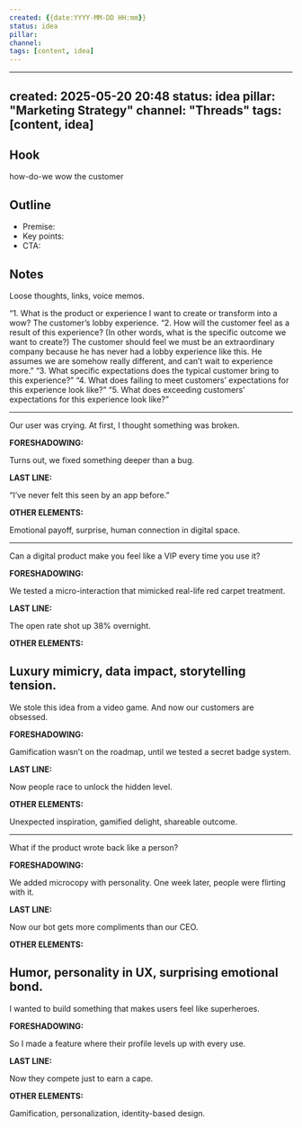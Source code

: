 ```yaml
---
created: {{date:YYYY-MM-DD HH:mm}}
status: idea
pillar: 
channel: 
tags: [content, idea]
---
```


---
created: 2025-05-20 20:48
status: idea
pillar: "Marketing Strategy"
channel: "Threads"
tags: [content, idea]
---

## Hook  
how-do-we wow the customer

## Outline  
- Premise:  
- Key points:  
- CTA:  

## Notes  
Loose thoughts, links, voice memos.

“1. What is the product or experience I want to create or transform into a wow? The customer’s lobby experience.
“2. How will the customer feel as a result of this experience? (In other words, what is the specific outcome we want to create?) The customer should feel we must be an extraordinary company because he has never had a lobby experience like this. He assumes we are somehow really different, and can’t wait to experience more.”
“3. What specific expectations does the typical customer bring to this experience?”
“4. What does failing to meet customers’ expectations for this experience look like?”
“5. What does exceeding customers’ expectations for this experience look like?”

---
Our user was crying. At first, I thought something was broken.

**FORESHADOWING:**

Turns out, we fixed something deeper than a bug.

**LAST LINE:**

“I’ve never felt this seen by an app before.”

**OTHER ELEMENTS:**

Emotional payoff, surprise, human connection in digital space.

---

Can a digital product make you feel like a VIP every time you use it?

**FORESHADOWING:**

We tested a micro-interaction that mimicked real-life red carpet treatment.

**LAST LINE:**

The open rate shot up 38% overnight.

**OTHER ELEMENTS:**

Luxury mimicry, data impact, storytelling tension.
---

We stole this idea from a video game. And now our customers are obsessed.

**FORESHADOWING:**

Gamification wasn’t on the roadmap, until we tested a secret badge system.

**LAST LINE:**

Now people race to unlock the hidden level.

**OTHER ELEMENTS:**

Unexpected inspiration, gamified delight, shareable outcome.


---

What if the product wrote back like a person?

**FORESHADOWING:**

We added microcopy with personality. One week later, people were flirting with it.

**LAST LINE:**

Now our bot gets more compliments than our CEO.

**OTHER ELEMENTS:**

Humor, personality in UX, surprising emotional bond.
---

I wanted to build something that makes users feel like superheroes.

**FORESHADOWING:**

So I made a feature where their profile levels up with every use.

**LAST LINE:**

Now they compete just to earn a cape.

**OTHER ELEMENTS:**

Gamification, personalization, identity-based design.